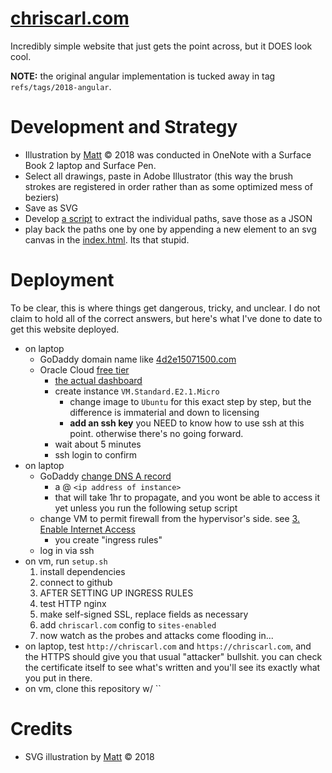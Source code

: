 # [chriscarl.com](http://chriscarl.com)
Incredibly simple website that just gets the point across, but it DOES look cool.

**NOTE:** the original angular implementation is tucked away in tag `refs/tags/2018-angular`.


# Development and Strategy
- Illustration by [Matt](mailto:Mgz1619@gmail.com) &copy; 2018 was conducted in OneNote with a Surface Book 2 laptop and Surface Pen.
- Select all drawings, paste in Adobe Illustrator (this way the brush strokes are registered in order rather than as some optimized mess of beziers)
- Save as SVG
- Develop [a script](./scripts/svg-to-js-test.py) to extract the individual paths, save those as a JSON
- play back the paths one by one by appending a new element to an svg canvas in the [index.html](./src/index.html). Its that stupid.


# Deployment
To be clear, this is where things get dangerous, tricky, and unclear. I do not claim to hold all of the correct answers, but here's what I've done to date to get this website deployed.
- on laptop
    - GoDaddy domain name like [4d2e15071500.com](https://www.godaddy.com/domainsearch/find?domainToCheck=4d2e15071500.com)
    - Oracle Cloud [free tier](https://www.oracle.com/cloud/free/)
        - [the actual dashboard](https://cloud.oracle.com/compute/instances)
        - create instance `VM.Standard.E2.1.Micro`
            - change image to `Ubuntu` for this exact step by step, but the difference is immaterial and down to licensing
            - **add an ssh key** you NEED to know how to use ssh at this point. otherwise there's no going forward.
        - wait about 5 minutes
        - ssh login to confirm
- on laptop
    - GoDaddy [change DNS A record](https://www.godaddy.com/help/edit-an-a-record-19239)
        - a @ `<ip address of instance>`
        - that will take 1hr to propagate, and you wont be able to access it yet unless you run the following setup script
    - change VM to permit firewall from the hypervisor's side. see [3. Enable Internet Access](https://docs.oracle.com/en-us/iaas/developer-tutorials/tutorials/apache-on-ubuntu/01oci-ubuntu-apache-summary.htm#add-ingress-rules)
        - you create "ingress rules"
    - log in via ssh
- on vm, run `setup.sh`
    1. install dependencies
    2. connect to github
    3. AFTER SETTING UP INGRESS RULES
    4. test HTTP nginx
    5. make self-signed SSL, replace fields as necessary
    6. add `chriscarl.com` config to `sites-enabled`
    7. now watch as the probes and attacks come flooding in...
- on laptop, test `http://chriscarl.com` and `https://chriscarl.com`, and the HTTPS should give you that usual "attacker" bullshit. you can check the certificate itself to see what's written and you'll see its exactly what you put in there.
- on vm, clone this repository w/ ``




# Credits
- SVG illustration by [Matt](mailto:Mgz1619@gmail.com) &copy; 2018
